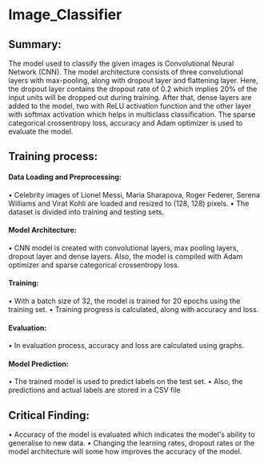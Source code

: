 # Image_Classifier
## Summary:
The model used to classify the given images is Convolutional Neural Network (CNN). The model architecture consists of three convolutional layers with max-pooling, along with dropout layer and flattening layer. Here, the dropout layer contains the dropout rate of 0.2 which implies 20% of the input units will be dropped out during training. After that, dense layers are added to the model, two with ReLU activation function and the other layer with softmax activation which helps in multiclass classification. The sparse categorical crossentropy loss, accuracy and Adam optimizer is used to evaluate the model.

## Training process:
#### Data Loading and Preprocessing: 
•	Celebrity images of Lionel Messi, Maria Sharapova, Roger Federer, Serena Williams and Virat Kohli are loaded and resized to (128, 128) pixels.
•	The dataset is divided into training and testing sets.
#### Model Architecture: 
•	CNN model is created with convolutional layers, max pooling layers, dropout layer and dense layers. Also, the model is compiled with Adam optimizer and sparse categorical crossentropy loss.
#### Training:  
•	With a batch size of 32, the model is trained for 20 epochs using the training set.
•	Training progress is calculated, along with accuracy and loss.
#### Evaluation:  
•	In evaluation process, accuracy and loss are calculated using graphs.
#### Model Prediction:
•	The trained model is used to predict labels on the test set.
•	Also, the predictions and actual labels are stored in a CSV file 
                   
## Critical Finding:  
•	Accuracy of the model is evaluated which indicates the model's ability to generalise to new data.
•	Changing the learning rates, dropout rates or the model architecture will some how improves the accuracy of the model. 
 

